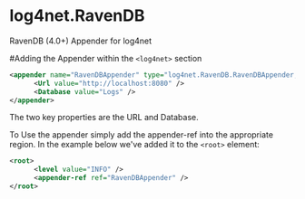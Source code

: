 # log4net.RavenDB
RavenDB (4.0+) Appender for log4net

#Adding the Appender
within the `<log4net>` section

```XML Configuration file
<appender name="RavenDBAppender" type="log4net.RavenDB.RavenDBAppender, log4net.RavenDB">
      <Url value="http://localhost:8080" />
      <Database value="Logs" />
</appender>
```
The two key properties are the URL and Database.

To Use the appender simply add the appender-ref into the appropriate region.  In the example below we've added it to the `<root>` element:

```XML
<root>
      <level value="INFO" />
      <appender-ref ref="RavenDBAppender" />
</root>
```    
